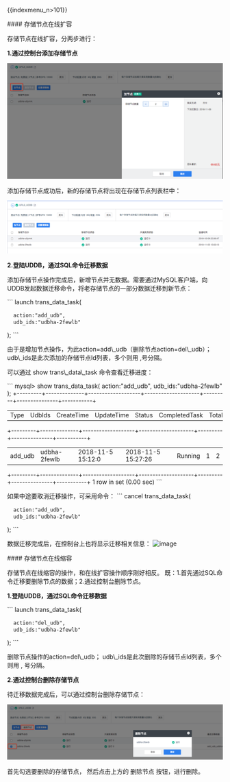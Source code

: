 {{indexmenu_n>101}}

\#\#\#\# 存储节点在线扩容

存储节点在线扩容，分两步进行：

**1.通过控制台添加存储节点**

![image](/images/uddb08.png)

添加存储节点成功后，新的存储节点将出现在存储节点列表栏中：

![image](/images/uddb09.png)

**2.登陆UDDB，通过SQL命令迁移数据**

添加存储节点操作完成后，新增节点并无数据。需要通过MySQL客户端，向UDDB发起数据迁移命令，将老存储节点的一部分数据迁移到新节点：

\`\`\` launch trans\_data\_task(

``` 
  action:"add_udb",
  udb_ids:"udbha-2fewlb"
```

); \`\`\`

由于是增加节点操作，为此action=add\\\_udb（删除节点action=del\\\_udb）；
udb\\\_ids是此次添加的存储节点Id列表，多个则用 ,号分隔。

可以通过 show trans\\\_data\\\_task 命令查看迁移进度：

\`\`\` mysql\> show trans\_data\_task( action:"add\_udb",
udb\_ids:"udbha-2fewlb" );
+---------+--------------+-------------------+--------------------+---------+---------------+-----------+

|      |        |            |            |        |               |           |
| ---- | ------ | ---------- | ---------- | ------ | ------------- | --------- |
| Type | UdbIds | CreateTime | UpdateTime | Status | CompletedTask | TotalTask |

\+---------+--------------+-------------------+--------------------+---------+---------------+-----------+

|          |              |                   |                    |         |   |   |
| -------- | ------------ | ----------------- | ------------------ | ------- | - | - |
| add\_udb | udbha-2fewlb | 2018-11-5 15:12:0 | 2018-11-5 15:27:26 | Running | 1 | 2 |

\+---------+--------------+-------------------+--------------------+---------+---------------+-----------+
1 row in set (0.00 sec) \`\`\`

如果中途要取消迁移操作，可采用命令： \`\`\` cancel trans\_data\_task(

``` 
  action:"add_udb",
  udb_ids:"udbha-2fewlb"
```

); \`\`\`

数据迁移完成后，在控制台上也将显示迁移相关信息： ![image](/database/uddb/uddb10.png)

\#\#\#\# 存储节点在线缩容

存储节点在线缩容的操作，和在线扩容操作顺序刚好相反。 既：1.首先通过SQL命令迁移要删除节点的数据；2.通过控制台删除节点。

**1.登陆UDDB，通过SQL命令迁移数据**

\`\`\` launch trans\_data\_task(

``` 
  action:"del_udb",
  udb_ids:"udbha-2fewlb"
```

); \`\`\`

删除节点操作的action=del\\\_udb； udb\\\_ids是此次删除的存储节点Id列表，多个则用 , 号分隔。

**2.通过控制台删除存储节点**

待迁移数据完成后，可以通过控制台删除存储节点：

![image](/images/uddb11.png)

首先勾选要删除的存储节点， 然后点击上方的 删除节点 按钮，进行删除。

